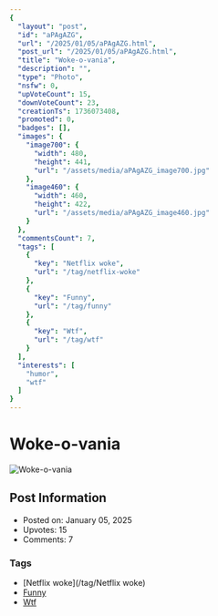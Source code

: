 ```yaml
---
{
  "layout": "post",
  "id": "aPAgAZG",
  "url": "/2025/01/05/aPAgAZG.html",
  "post_url": "/2025/01/05/aPAgAZG.html",
  "title": "Woke-o-vania",
  "description": "",
  "type": "Photo",
  "nsfw": 0,
  "upVoteCount": 15,
  "downVoteCount": 23,
  "creationTs": 1736073408,
  "promoted": 0,
  "badges": [],
  "images": {
    "image700": {
      "width": 480,
      "height": 441,
      "url": "/assets/media/aPAgAZG_image700.jpg"
    },
    "image460": {
      "width": 460,
      "height": 422,
      "url": "/assets/media/aPAgAZG_image460.jpg"
    }
  },
  "commentsCount": 7,
  "tags": [
    {
      "key": "Netflix woke",
      "url": "/tag/netflix-woke"
    },
    {
      "key": "Funny",
      "url": "/tag/funny"
    },
    {
      "key": "Wtf",
      "url": "/tag/wtf"
    }
  ],
  "interests": [
    "humor",
    "wtf"
  ]
}
---
```


# Woke-o-vania

![Woke-o-vania](/assets/media/aPAgAZG_image700.jpg)

## Post Information

- Posted on: January 05, 2025
- Upvotes: 15
- Comments: 7

### Tags

- [Netflix woke](/tag/Netflix woke)
- [Funny](/tag/Funny)
- [Wtf](/tag/Wtf)
